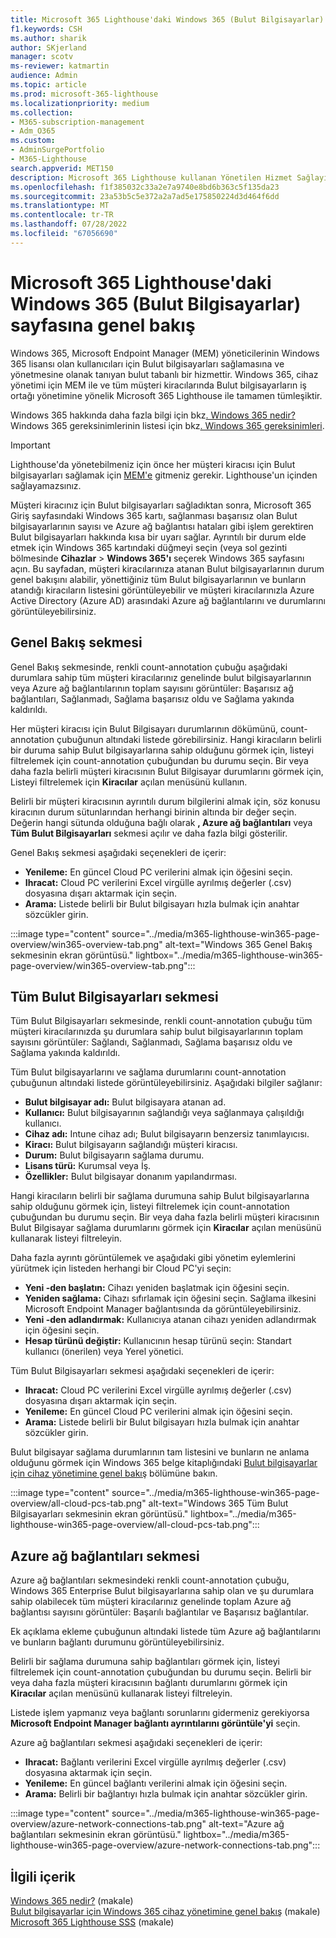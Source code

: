 ```yaml
---
title: Microsoft 365 Lighthouse'daki Windows 365 (Bulut Bilgisayarlar) sayfasına genel bakış
f1.keywords: CSH
ms.author: sharik
author: SKjerland
manager: scotv
ms-reviewer: katmartin
audience: Admin
ms.topic: article
ms.prod: microsoft-365-lighthouse
ms.localizationpriority: medium
ms.collection:
- M365-subscription-management
- Adm_O365
ms.custom:
- AdminSurgePortfolio
- M365-Lighthouse
search.appverid: MET150
description: Microsoft 365 Lighthouse kullanan Yönetilen Hizmet Sağlayıcıları (MSP) için Windows 365 (Bulut bilgisayarları) sayfası hakkında bilgi edinin.
ms.openlocfilehash: f1f385032c33a2e7a9740e8bd6b363c5f135da23
ms.sourcegitcommit: 23a53b5c5e372a2a7ad5e175850224d3d464f6dd
ms.translationtype: MT
ms.contentlocale: tr-TR
ms.lasthandoff: 07/28/2022
ms.locfileid: "67056690"
---
```

# <a name="overview-of-the-windows-365-cloud-pcs-page-in-microsoft-365-lighthouse"></a>Microsoft 365 Lighthouse'daki Windows 365 (Bulut Bilgisayarlar) sayfasına genel bakış  
  
Windows 365, Microsoft Endpoint Manager (MEM) yöneticilerinin Windows 365 lisansı olan kullanıcıları için Bulut bilgisayarları sağlamasına ve yönetmesine olanak tanıyan bulut tabanlı bir hizmettir. Windows 365, cihaz yönetimi için MEM ile ve tüm müşteri kiracılarında Bulut bilgisayarların iş ortağı yönetimine yönelik Microsoft 365 Lighthouse ile tamamen tümleşiktir.

Windows 365 hakkında daha fazla bilgi için bkz[. Windows 365 nedir?](/windows-365/overview) Windows 365 gereksinimlerinin listesi için bkz[. Windows 365 gereksinimleri](/windows-365/enterprise/requirements).

> [!IMPORTANT]
> Lighthouse'da yönetebilmeniz için önce her müşteri kiracısı için Bulut bilgisayarları sağlamak için [MEM'e](https://go.microsoft.com/fwlink/p/?linkid=2150463) gitmeniz gerekir. Lighthouse'un içinden sağlayamazsınız.

Müşteri kiracınız için Bulut bilgisayarları sağladıktan sonra, Microsoft 365 Giriş sayfasındaki Windows 365 kartı, sağlanması başarısız olan Bulut bilgisayarlarının sayısı ve Azure ağ bağlantısı hataları gibi işlem gerektiren Bulut bilgisayarları hakkında kısa bir uyarı sağlar. Ayrıntılı bir durum elde etmek için Windows 365 kartındaki düğmeyi seçin (veya sol gezinti bölmesinde **Cihazlar** >  **Windows 365'ı** seçerek Windows 365 sayfasını açın. Bu sayfadan, müşteri kiracılarınıza atanan Bulut bilgisayarlarının durum genel bakışını alabilir, yönettiğiniz tüm Bulut bilgisayarlarının ve bunların atandığı kiracıların listesini görüntüleyebilir ve müşteri kiracılarınızla Azure Active Directory (Azure AD) arasındaki Azure ağ bağlantılarını ve durumlarını görüntüleyebilirsiniz.

## <a name="overview-tab"></a>Genel Bakış sekmesi

Genel Bakış sekmesinde, renkli count-annotation çubuğu aşağıdaki durumlara sahip tüm müşteri kiracılarınız genelinde bulut bilgisayarlarının veya Azure ağ bağlantılarının toplam sayısını görüntüler: Başarısız ağ bağlantıları, Sağlanmadı, Sağlama başarısız oldu ve Sağlama yakında kaldırıldı.

Her müşteri kiracısı için Bulut Bilgisayarı durumlarının dökümünü, count-annotation çubuğunun altındaki listede görebilirsiniz. Hangi kiracıların belirli bir duruma sahip Bulut bilgisayarlarına sahip olduğunu görmek için, listeyi filtrelemek için count-annotation çubuğundan bu durumu seçin. Bir veya daha fazla belirli müşteri kiracısının Bulut Bilgisayar durumlarını görmek için, Listeyi filtrelemek için **Kiracılar** açılan menüsünü kullanın.

Belirli bir müşteri kiracısının ayrıntılı durum bilgilerini almak için, söz konusu kiracının durum sütunlarından herhangi birinin altında bir değer seçin. Değerin hangi sütunda olduğuna bağlı olarak **, Azure ağ bağlantıları** veya **Tüm Bulut Bilgisayarları** sekmesi açılır ve daha fazla bilgi gösterilir.

Genel Bakış sekmesi aşağıdaki seçenekleri de içerir:

- **Yenileme:** En güncel Cloud PC verilerini almak için öğesini seçin.
- **Ihracat:** Cloud PC verilerini Excel virgülle ayrılmış değerler (.csv) dosyasına dışarı aktarmak için seçin.
- **Arama:** Listede belirli bir Bulut bilgisayarı hızla bulmak için anahtar sözcükler girin.

:::image type="content" source="../media/m365-lighthouse-win365-page-overview/win365-overview-tab.png" alt-text="Windows 365 Genel Bakış sekmesinin ekran görüntüsü." lightbox="../media/m365-lighthouse-win365-page-overview/win365-overview-tab.png":::

## <a name="all-cloud-pcs-tab"></a>Tüm Bulut Bilgisayarları sekmesi

Tüm Bulut Bilgisayarları sekmesinde, renkli count-annotation çubuğu tüm müşteri kiracılarınızda şu durumlara sahip bulut bilgisayarlarının toplam sayısını görüntüler: Sağlandı, Sağlanmadı, Sağlama başarısız oldu ve Sağlama yakında kaldırıldı.

Tüm Bulut bilgisayarlarını ve sağlama durumlarını count-annotation çubuğunun altındaki listede görüntüleyebilirsiniz. Aşağıdaki bilgiler sağlanır:

- **Bulut bilgisayar adı:** Bulut bilgisayara atanan ad.
- **Kullanıcı:** Bulut bilgisayarının sağlandığı veya sağlanmaya çalışıldığı kullanıcı.
- **Cihaz adı:** Intune cihaz adı; Bulut bilgisayarın benzersiz tanımlayıcısı.
- **Kiracı:** Bulut bilgisayarın sağlandığı müşteri kiracısı.
- **Durum:** Bulut bilgisayarın sağlama durumu.
- **Lisans türü:** Kurumsal veya İş.
- **Özellikler:** Bulut bilgisayar donanım yapılandırması.

Hangi kiracıların belirli bir sağlama durumuna sahip Bulut bilgisayarlarına sahip olduğunu görmek için, listeyi filtrelemek için count-annotation çubuğundan bu durumu seçin. Bir veya daha fazla belirli müşteri kiracısının Bulut Bilgisayar sağlama durumlarını görmek için **Kiracılar** açılan menüsünü kullanarak listeyi filtreleyin.

Daha fazla ayrıntı görüntülemek ve aşağıdaki gibi yönetim eylemlerini yürütmek için listeden herhangi bir Cloud PC'yi seçin:
- **Yeni -den başlatın:** Cihazı yeniden başlatmak için öğesini seçin. 
- **Yeniden sağlama:** Cihazı sıfırlamak için öğesini seçin. Sağlama ilkesini Microsoft Endpoint Manager bağlantısında da görüntüleyebilirsiniz.
- **Yeni -den adlandırmak:** Kullanıcıya atanan cihazı yeniden adlandırmak için öğesini seçin.
- **Hesap türünü değiştir:** Kullanıcının hesap türünü seçin: Standart kullanıcı (önerilen) veya Yerel yönetici.

Tüm Bulut Bilgisayarları sekmesi aşağıdaki seçenekleri de içerir:

- **Ihracat:** Cloud PC verilerini Excel virgülle ayrılmış değerler (.csv) dosyasına dışarı aktarmak için seçin.
- **Yenileme:** En güncel Cloud PC verilerini almak için öğesini seçin.
- **Arama:** Listede belirli bir Bulut bilgisayarı hızla bulmak için anahtar sözcükler girin.

Bulut bilgisayar sağlama durumlarının tam listesini ve bunların ne anlama olduğunu görmek için Windows 365 belge kitaplığındaki [Bulut bilgisayarlar için cihaz yönetimine genel bakış](/windows-365/enterprise/device-management-overview#column-details) bölümüne bakın.

:::image type="content" source="../media/m365-lighthouse-win365-page-overview/all-cloud-pcs-tab.png" alt-text="Windows 365 Tüm Bulut Bilgisayarları sekmesinin ekran görüntüsü." lightbox="../media/m365-lighthouse-win365-page-overview/all-cloud-pcs-tab.png":::

## <a name="azure-network-connections-tab"></a>Azure ağ bağlantıları sekmesi

Azure ağ bağlantıları sekmesindeki renkli count-annotation çubuğu, Windows 365 Enterprise Bulut bilgisayarlarına sahip olan ve şu durumlara sahip olabilecek tüm müşteri kiracılarınız genelinde toplam Azure ağ bağlantısı sayısını görüntüler: Başarılı bağlantılar ve Başarısız bağlantılar.

Ek açıklama ekleme çubuğunun altındaki listede tüm Azure ağ bağlantılarını ve bunların bağlantı durumunu görüntüleyebilirsiniz.

Belirli bir sağlama durumuna sahip bağlantıları görmek için, listeyi filtrelemek için count-annotation çubuğundan bu durumu seçin. Belirli bir veya daha fazla müşteri kiracısının bağlantı durumlarını görmek için **Kiracılar** açılan menüsünü kullanarak listeyi filtreleyin.

Listede işlem yapmanız veya bağlantı sorunlarını gidermeniz gerekiyorsa **Microsoft Endpoint Manager bağlantı ayrıntılarını görüntüle'yi** seçin.

Azure ağ bağlantıları sekmesi aşağıdaki seçenekleri de içerir:

- **Ihracat:** Bağlantı verilerini Excel virgülle ayrılmış değerler (.csv) dosyasına aktarmak için seçin.
- **Yenileme:** En güncel bağlantı verilerini almak için öğesini seçin.
- **Arama:** Belirli bir bağlantıyı hızla bulmak için anahtar sözcükler girin.

:::image type="content" source="../media/m365-lighthouse-win365-page-overview/azure-network-connections-tab.png" alt-text="Azure ağ bağlantıları sekmesinin ekran görüntüsü." lightbox="../media/m365-lighthouse-win365-page-overview/azure-network-connections-tab.png":::

## <a name="related-content"></a>İlgili içerik

[Windows 365 nedir?](/windows-365/overview) (makale)\
[Bulut bilgisayarlar için Windows 365 cihaz yönetimine genel bakış](/windows-365/enterprise/device-management-overview) (makale)\
[Microsoft 365 Lighthouse SSS](m365-lighthouse-faq.yml) (makale)